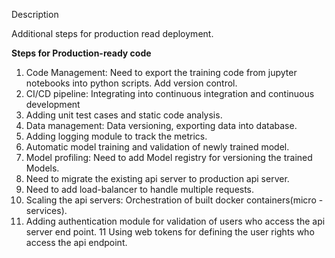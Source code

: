Description
 
Additional steps for production read deployment. 


**Steps for Production-ready code**

1. Code Management: Need to export the training code
 from jupyter notebooks into python scripts. Add version control. 
2. CI/CD pipeline: Integrating into continuous integration and continuous
 development 
3. Adding unit test cases and static code analysis.
4. Data management: Data versioning, exporting data into database.
5. Adding logging module to track the metrics.
6. Automatic model training and validation of newly trained model.
7. Model profiling: Need to add Model registry for versioning the trained
 Models.
7. Need to migrate the existing api server to production api server.
8. Need to add load-balancer to handle multiple requests.
9. Scaling the api servers: Orchestration of built docker containers(micro
 -services).
10. Adding authentication module for validation of users who access the api
 server end point.
11 Using web tokens for defining the user rights who access the api
 endpoint.
